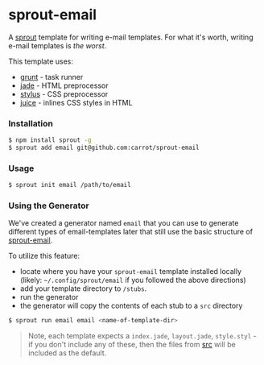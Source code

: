 sprout-email
============

A [sprout](http://github.com/carrot/sprout) template for writing e-mail templates.  For what it's worth, writing e-mail templates is _the worst_.

This template uses:

- [grunt](http://gruntjs.com/) - task runner
- [jade](http://jade-lang.com/) - HTML preprocessor
- [stylus](http://learnboost.github.io/stylus/) - CSS preprocessor
- [juice](http://github.com/Automattic/juice) - inlines CSS styles in HTML

### Installation

```sh
$ npm install sprout -g
$ sprout add email git@github.com:carrot/sprout-email
```

### Usage

```sh
$ sprout init email /path/to/email
```

### Using the Generator
We've created a generator named `email` that you can use to generate different types of email-templates later that still use the basic structure of [sprout-email](https://github.com/carrot/sprout-email).

To utilize this feature:
- locate where you have your `sprout-email` template installed locally (likely: `~/.config/sprout/email` if you followed the above directions)
- add your template directory to `/stubs`.
- run the generator
- the generator will copy the contents of each stub to a `src` directory

```sh
$ sprout run email email <name-of-template-dir>
```

> Note, each template expects a `index.jade`, `layout.jade`, `style.styl` - if you don't include any of these, then the files from [src](root/src/) will be included as the default.
